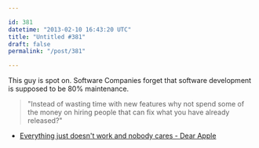 ```yaml
---

id: 381
datetime: "2013-02-10 16:43:20 UTC"
title: "Untitled #381"
draft: false
permalink: "/post/381"

---
```


This guy is spot on. Software Companies forget that software development is supposed to be 80% maintenance. 

> "Instead of wasting time with new features why not spend some of the money on hiring people that can fix what you have already released?" 

* [Everything just doesn't work and nobody cares - Dear Apple](http://dear-apple.com/everything-just-doesnt-work-and-nobody-cares)


